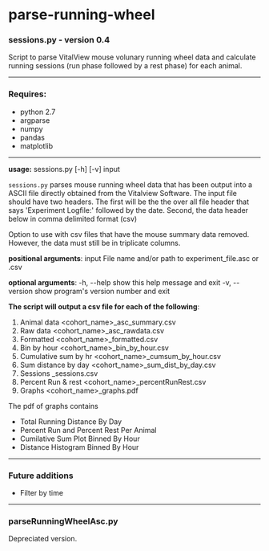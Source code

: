 # parse-running-wheel

### sessions.py - version 0.4
Script to parse VitalView mouse volunary running wheel data and calculate running sessions (run phase followed by a rest phase) for each animal.

---

### Requires: 
- python 2.7
- argparse
- numpy
- pandas
- matplotlib

---

**usage:** sessions.py [-h] [-v] input

`sessions.py` parses mouse running wheel data that has been output into a ASCII file directly obtained from the Vitalview Software. The input file should have two headers. The first will be the the over all file header that says 'Experiment Logfile:' followed by the date. Second, the data header below in comma delimited format (csv)

Option to use with csv files that have the mouse summary data removed. However, the data must still be in triplicate columns.

**positional arguments**:
  input          File name and/or path to experiment_file.asc or .csv

**optional arguments**:
  -h, --help     show this help message and exit
  -v, --version  show program's version number and exit

**The script will output a csv file for each of the following**:

1. Animal data              <cohort_name>_asc_summary.csv
2. Raw data                 <cohort_name>_asc_rawdata.csv
3. Formatted                <cohort_name>_formatted.csv
4. Bin by hour              <cohort_name>_bin_by_hour.csv
5. Cumulative sum by hr     <cohort_name>_cumsum_by_hour.csv
6. Sum distance by day      <cohort_name>_sum_dist_by_day.csv
7. Sessions                 <animal>_sessions.csv
8. Percent Run & rest       <cohort_name>_percentRunRest.csv
9. Graphs                   <cohort_name>_graphs.pdf

The pdf of graphs contains
- Total Running Distance By Day
- Percent Run and Percent Rest Per Animal
- Cumilative Sum Plot Binned By Hour
- Distance Histogram Binned By Hour

---

### Future additions
- Filter by time

---

### parseRunningWheelAsc.py 
Depreciated version.